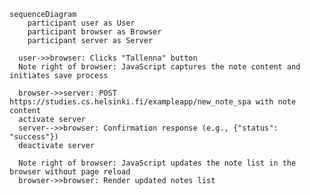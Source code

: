     sequenceDiagram
        participant user as User
        participant browser as Browser
        participant server as Server
  
      user->>browser: Clicks "Tallenna" button
      Note right of browser: JavaScript captures the note content and initiates save process
  
      browser->>server: POST https://studies.cs.helsinki.fi/exampleapp/new_note_spa with note content
      activate server
      server-->>browser: Confirmation response (e.g., {"status": "success"})
      deactivate server
  
      Note right of browser: JavaScript updates the note list in the browser without page reload
      browser->>browser: Render updated notes list
